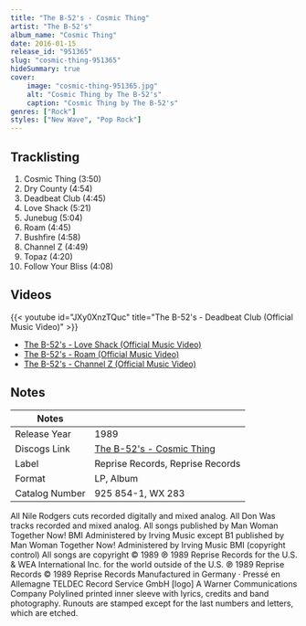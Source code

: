 ```yaml
---
title: "The B-52's - Cosmic Thing"
artist: "The B-52's"
album_name: "Cosmic Thing"
date: 2016-01-15
release_id: "951365"
slug: "cosmic-thing-951365"
hideSummary: true
cover:
    image: "cosmic-thing-951365.jpg"
    alt: "Cosmic Thing by The B-52's"
    caption: "Cosmic Thing by The B-52's"
genres: ["Rock"]
styles: ["New Wave", "Pop Rock"]
---
```


## Tracklisting
1. Cosmic Thing (3:50)
2. Dry County (4:54)
3. Deadbeat Club (4:45)
4. Love Shack (5:21)
5. Junebug (5:04)
6. Roam (4:45)
7. Bushfire (4:58)
8. Channel Z (4:49)
9. Topaz (4:20)
10. Follow Your Bliss (4:08)

## Videos
{{< youtube id="JXy0XnzTQuc" title="The B-52's - Deadbeat Club (Official Music Video)" >}}
- [The B-52's - Love Shack (Official Music Video)](https://www.youtube.com/watch?v=9SOryJvTAGs)
- [The B-52's - Roam (Official Music Video)](https://www.youtube.com/watch?v=iNwC0sp-uA4)
- [The B-52's - Channel Z (Official Music Video)](https://www.youtube.com/watch?v=pB4G9WBYMFo)


## Notes

| Notes          |             |
| ---------------| ----------- |
| Release Year   | 1989 |
| Discogs Link   | [The B-52's - Cosmic Thing](https://www.discogs.com/release/951365-The-B-52s-Cosmic-Thing) |
| Label          | Reprise Records, Reprise Records |
| Format         | LP, Album |
| Catalog Number | 925 854-1, WX 283 |

All Nile Rodgers cuts recorded digitally and mixed analog. All Don Was tracks recorded and mixed analog.  All songs published by Man Woman Together Now! BMI Administered by Irving Music except B1 published by Man Woman Together Now! Administered by Irving Music BMI (copyright control) All songs are copyright © 1989 ℗ 1989 Reprise Records for the U.S. & WEA International Inc. for the world outside of the U.S.  ℗ 1989 Reprise Records © 1989 Reprise Records Manufactured in Germany · Pressé en Allemagne TELDEC Record Service GmbH [logo] A Warner Communications Company  Polylined printed inner sleeve with lyrics, credits and band photography.  Runouts are stamped except for the last numbers and letters, which are etched.

